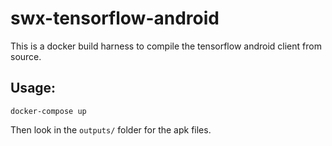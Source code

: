 # swx-tensorflow-android

This is a docker build harness to compile the tensorflow android client from source.

## Usage:

    docker-compose up

Then look in the `outputs/` folder for the apk files.

